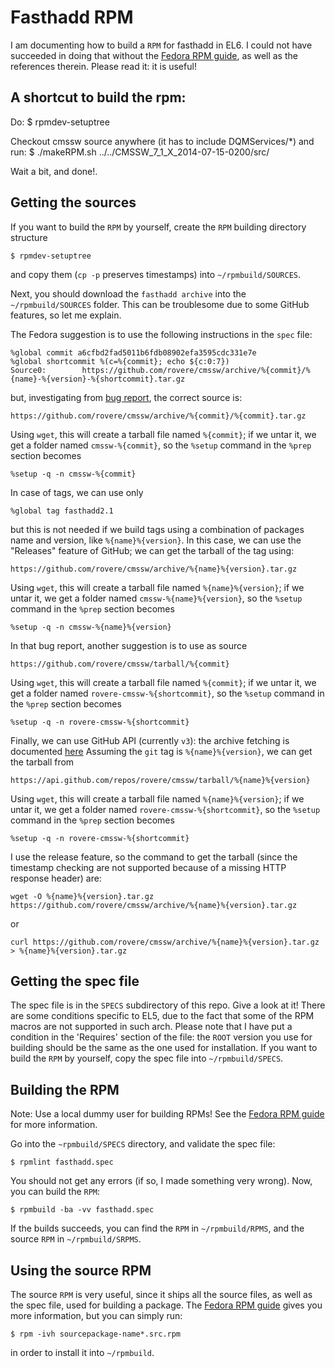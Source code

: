 # Fasthadd RPM
I am documenting how to build a `RPM` for fasthadd in EL6.
I could not have succeeded in doing that without the [Fedora RPM guide](http://fedoraproject.org/wiki/How_to_create_an_RPM_package),
as well as the references therein.
Please read it: it is useful!

## A shortcut to build the rpm:
Do:
	$ rpmdev-setuptree

Checkout cmssw source anywhere (it has to include DQMServices/*) and run:
	$ ./makeRPM.sh ../../CMSSW_7_1_X_2014-07-15-0200/src/

Wait a bit, and done!.

## Getting the sources
If you want to build the `RPM` by yourself, create the `RPM` building directory structure

    $ rpmdev-setuptree

and copy them (`cp -p` preserves timestamps) into `~/rpmbuild/SOURCES`.

Next, you should download the `fasthadd archive` into the `~/rpmbuild/SOURCES` folder. This can be troublesome due to some GitHub features, so let me explain.

The Fedora suggestion is to use the following instructions in the `spec` file:

    %global commit a6cfbd2fad5011b6fdb08902efa3595cdc331e7e
    %global shortcommit %(c=%{commit}; echo ${c:0:7})
    Source0:        https://github.com/rovere/cmssw/archive/%{commit}/%{name}-%{version}-%{shortcommit}.tar.gz

but, investigating from [bug report](https://fedorahosted.org/fpc/ticket/284), the correct source is:

    https://github.com/rovere/cmssw/archive/%{commit}/%{commit}.tar.gz

Using `wget`, this will create a tarball file named `%{commit}`; if we untar it, we get a folder named `cmssw-%{commit}`, so the `%setup` command in the `%prep` section becomes

    %setup -q -n cmssw-%{commit}

In case of tags, we can use only

    %global tag fasthadd2.1

but this is not needed if we build tags using a combination of packages name and version, like `%{name}%{version}`.
In this case, we can use the "Releases" feature of GitHub; we can get the tarball of the tag using:

    https://github.com/rovere/cmssw/archive/%{name}%{version}.tar.gz

Using `wget`, this will create a tarball file named `%{name}%{version}`; if we untar it, we get a folder named `cmssw-%{name}%{version}`, so the `%setup` command in the `%prep` section becomes

    %setup -q -n cmssw-%{name}%{version}

In that bug report, another suggestion is to use as source

    https://github.com/rovere/cmssw/tarball/%{commit}

Using `wget`, this will create a tarball file named `%{commit}`; if we untar it, we get a folder named `rovere-cmssw-%{shortcommit}`, so the `%setup` command in the `%prep` section becomes

    %setup -q -n rovere-cmssw-%{shortcommit}

Finally, we can use GitHub API (currently `v3`): the archive fetching is documented [here](http://developer.github.com/v3/repos/contents/)
Assuming the `git` tag is `%{name}%{version}`, we can get the tarball from

    https://api.github.com/repos/rovere/cmssw/tarball/%{name}%{version}

Using `wget`, this will create a tarball file named `%{name}%{version}`; if we untar it, we get a folder named `rovere-cmssw-%{shortcommit}`, so the `%setup` command in the `%prep` section becomes

    %setup -q -n rovere-cmssw-%{shortcommit}

I use the release feature, so the command to get the tarball (since the timestamp checking are not supported because of a missing HTTP response header) are:

    wget -O %{name}%{version}.tar.gz https://github.com/rovere/cmssw/archive/%{name}%{version}.tar.gz

or

    curl https://github.com/rovere/cmssw/archive/%{name}%{version}.tar.gz > %{name}%{version}.tar.gz

## Getting the spec file
The spec file is in the `SPECS` subdirectory of this repo.
Give a look at it!
There are some conditions specific to EL5, due to the fact that some of the RPM macros are not supported in such arch.
Please note that I have put a condition in the 'Requires' section of the file:
the `ROOT` version you use for building should be the same as the one used for installation.
If you want to build the `RPM` by yourself, copy the spec file into `~/rpmbuild/SPECS`.

## Building the RPM
Note: Use a local dummy user for building RPMs! See the [Fedora RPM guide](http://fedoraproject.org/wiki/How_to_create_an_RPM_package) for more information.

Go into the `~rpmbuild/SPECS` directory, and validate the spec file:

    $ rpmlint fasthadd.spec

You should not get any errors (if so, I made something very wrong).
Now, you can build the `RPM`:

    $ rpmbuild -ba -vv fasthadd.spec

If the builds succeeds, you can find the `RPM` in `~/rpmbuild/RPMS`, and the source `RPM` in `~/rpmbuild/SRPMS`.

## Using the source RPM
The source `RPM` is very useful, since it ships all the source files, as well as the spec file, used for building a package.
The [Fedora RPM guide](http://fedoraproject.org/wiki/How_to_create_an_RPM_package) gives you more information, but you can simply run:

    $ rpm -ivh sourcepackage-name*.src.rpm

in order to install it into `~/rpmbuild`.
